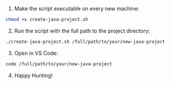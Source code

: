1. Make the script executable on every new machine:

```bash
chmod +x create-java-project.sh
```

2. Run the script with the full path to the project directory:
```bash
./create-java-project.sh /full/path/to/your/new-java-project
```
3. Open in VS Code:
```bash
code /full/path/to/your/new-java-project
```
4. Happy Hunting!